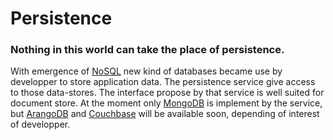 # Persistence
### Nothing in this world can take the place of persistence. 
With emergence of [NoSQL](https://en.wikipedia.org/wiki/NoSQL) new kind of databases became use by developper to store application data. The persistence service give access to those data-stores. The interface propose by that service is well suited for document store. At the moment only [MongoDB](https://www.mongodb.com/) is implement by the service, but [ArangoDB](https://www.arangodb.com/) and [Couchbase](http://couchdb.apache.org/) will be available soon, depending of interest of developper.
